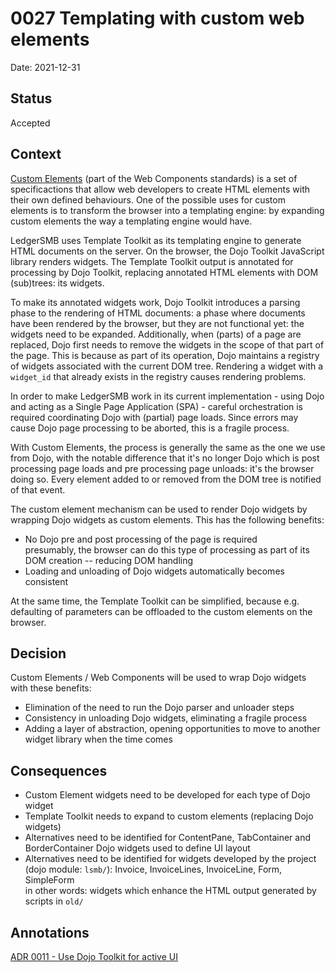 # 0027 Templating with custom web elements

Date: 2021-12-31

## Status

Accepted

## Context

[Custom Elements](https://html.spec.whatwg.org/multipage/custom-elements.html#custom-elements)
(part of the Web Components standards) is a set of specificactions that allow
web developers to create HTML elements with their own defined behaviours. One
of the possible uses for custom elements is to transform the browser into a
templating engine: by expanding custom elements the way a templating engine
would have.

LedgerSMB uses Template Toolkit as its templating engine to generate HTML
documents on the server. On the browser, the Dojo Toolkit JavaScript library
renders widgets. The Template Toolkit output is annotated for processing by
Dojo Toolkit, replacing annotated HTML elements with DOM (sub)trees: its
widgets.

To make its annotated widgets work, Dojo Toolkit introduces a parsing
phase to the rendering of HTML documents: a phase where documents have been
rendered by the browser, but they are not functional yet: the widgets need
to be expanded. Additionally, when (parts) of a page are replaced, Dojo
first needs to remove the widgets in the scope of that part of the page.
This is because as part of its operation, Dojo maintains a registry of
widgets associated with the current DOM tree. Rendering a widget with a
`widget_id` that already exists in the registry causes rendering problems.

In order to make LedgerSMB work in its current implementation - using
Dojo and acting as a Single Page Application (SPA) - careful orchestration
is required coordinating Dojo with (partial) page loads. Since errors may
cause Dojo page processing to be aborted, this is a fragile process.

With Custom Elements, the process is generally the same as the one we use
from Dojo, with the notable difference that it's no longer Dojo which is
post processing page loads and pre processing page unloads: it's the browser
doing so. Every element added to or removed from the DOM tree is notified of
that event.

The custom element mechanism can be used to render Dojo widgets by wrapping
Dojo widgets as custom elements. This has the following benefits:

* No Dojo pre and post processing of the page is required  
  presumably, the browser can do this type of processing as part of its DOM
  creation -- reducing DOM handling
* Loading and unloading of Dojo widgets automatically becomes consistent

At the same time, the Template Toolkit can be simplified, because e.g.
defaulting of parameters can be offloaded to the custom elements on the browser.

## Decision

Custom Elements / Web Components will be used to wrap Dojo widgets with these
benefits:

* Elimination of the need to run the Dojo parser and unloader steps
* Consistency in unloading Dojo widgets, eliminating a fragile process
* Adding a layer of abstraction, opening opportunities to move to another
  widget library when the time comes

## Consequences

* Custom Element widgets need to be developed for each type of Dojo widget
* Template Toolkit needs to expand to custom elements (replacing Dojo widgets)
* Alternatives need to be identified for ContentPane, TabContainer and BorderContainer
  Dojo widgets used to define UI layout
* Alternatives need to be identified for widgets developed by the project (dojo
  module: `lsmb/`): Invoice, InvoiceLines, InvoiceLine, Form, SimpleForm  
  in other words: widgets which enhance the HTML output generated by scripts in `old/`

## Annotations

[ADR 0011 - Use Dojo Toolkit for active UI](./0011-use-Dojo-Toolkit-for-active-UI.md)

